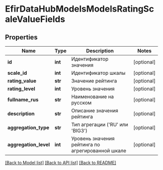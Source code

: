 # EfirDataHubModelsModelsRatingScaleValueFields

## Properties
Name | Type | Description | Notes
------------ | ------------- | ------------- | -------------
**id** | **int** | Идентификатор значения | [optional] 
**scale_id** | **int** | Идентификатор шкалы | [optional] 
**rating_value** | **str** | Значение рейтинга | [optional] 
**rating_level** | **int** | Уровень значения | [optional] 
**fullname_rus** | **str** | Наименование на русском | [optional] 
**description** | **str** | Описание значения рейтинга | [optional] 
**aggregation_type** | **str** | Тип агрегации (&#x27;RU&#x27; или &#x27;BIG3&#x27;) | [optional] 
**aggregation_level** | **int** | Уровень значения рейтинга по агрегированной шкале | [optional] 

[[Back to Model list]](../README.md#documentation-for-models) [[Back to API list]](../README.md#documentation-for-api-endpoints) [[Back to README]](../README.md)

